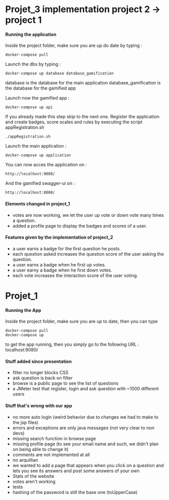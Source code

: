 # Projet_3 implementation project 2 -> project 1

#### Running the application
Inside the project folder, make sure you are up do date by typing :
```
docker-compose pull
```

Launch the dbs by typing :
```
docker-compose up database database_gamification
```
database is the database for the main application
database_gamification is the database for the gamified app

Launch now the gamified app :
```
docker-compose up api
```

If you already made this step skip to the next one.
Register the application and create badges, score scales and rules by executing the script appRegistration.sh
```
./appRegistration.sh
```

Launch the main application :
```
docker-compose up application
```

You can now acces the application on :
```
http://localhost:9080/
```
And the gamified swagger-ui on :
```
http://localhost:8080/
```

#### Elements changed in project_1
- votes are now working, we let the user up vote or down vote many times a question.
- added a profile page to display the badges and scores of a user.

#### Features given by the implementation of project_2
- a user earns a badge for the first question he posts.
- each question asked increases the question score of the user asking the question.
- a user earns a badge when he first up votes.
- a user earny a badge when he first down votes.
- each vote increases the interaction score of the user voting.

# Projet_1

#### Running the App

Inside the project folder, make sure you are up to date, then you can type
```
docker-compose pull
docker-compose up
```

to get the app running, then you simply go to the following URL : localhost:9080/

#### Stuff added since presentation

- filter no longer blocks CSS
- ask question is back on filter
- browse is a public page to see the list of questions
- a JMeter test that register, login and ask question with ~1000 different users

#### Stuff that's wrong with our app

- no more auto login (weird behavior due to changes we had to make to the jsp files)
- errors and exceptions are only java messages (not very clear to non devs)
- missing search function in browse page
- missing profile page (to see your email name and such, we didn't plan on being able to change it)
- comments are not implemented at all
- no arquillian
- we wanted to add a page that appears when you click on a question and lets you see its answers and post some answers of your own
- Stats of the website
- votes aren't working
- tests
- hashing of the password is still the base one (toUpperCase)



